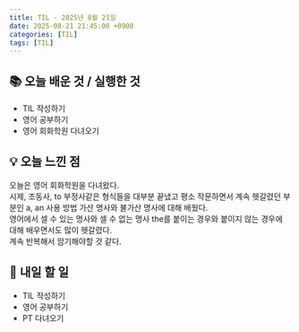 ```yaml
---
title: TIL - 2025년 8월 21일
date: 2025-08-21 21:45:00 +0900
categories: [TIL]
tags: [TIL]
---
```


## 📚 **오늘 배운 것 / 실행한 것**

- TIL 작성하기
- 영어 공부하기
- 영어 회화학원 다녀오기

## 💡 **오늘 느낀 점**

오늘은 영어 회화학원을 다녀왔다.<br>
시제, 조동사, to 부정사같은 형식들을 대부분 끝냈고 평소 작문하면서 계속 헷갈렸던 부분인 a, an 사용 방법 가산 명사와 불가산 명사에 대해 배웠다.<br>
영어에서 셀 수 있는 명사와 셀 수 없는 명사 the를 붙이는 경우와 붙이지 않는 경우에 대해 배우면서도 많이 헷갈렸다.<br>
계속 반복해서 암기해야할 것 같다.

## 🎯 **내일 할 일**

- TIL 작성하기
- 영어 공부하기
- PT 다녀오기